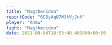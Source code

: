 ```yaml
---
title: "Magtheridon"
reportCode: "6C8yAqQ7W3kVjJnX"
player: "Ankw"
fight: "Magtheridon"
date: 2021-08-04T18:53:40.409000+00:00
---
```


